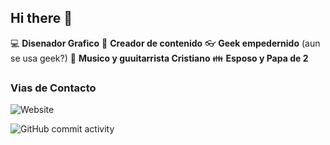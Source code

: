 ## Hi there 👋

:computer: **Disenador Grafico**
:pencil: **Creador de contenido**
:eyeglasses: **Geek empedernido** (aun se usa geek?)
:guitar: **Musico y guuitarrista Cristiano**
:family: **Esposo y Papa de 2**

### Vias de Contacto 

![Website](https://img.shields.io/website?url=https%3A%2F%2Fibsenseijas7.github.io%2Fibsensdisena)

![GitHub commit activity](https://img.shields.io/github/commit-activity/w/ibsenseijas7/ibsenseijas7)

